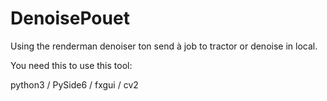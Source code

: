 # DenoisePouet
Using the renderman denoiser ton send à job to tractor or denoise in local.

You need this to use this tool:

python3 / PySide6 / fxgui / cv2
